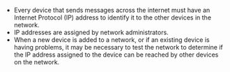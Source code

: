 - Every device that sends messages across the internet must have an Internet Protocol (IP) address to identify it to the other devices in the network.
-  IP addresses are assigned by network administrators.
-  When a new device is added to a network, or if an existing device is having problems, it may be necessary to test the network to determine if the IP address assigned to the device can be reached by other devices on the network.
